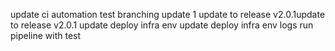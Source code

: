 update ci automation  test branching
update 1
update to release v2.0.1update to release v2.0.1
update deploy infra env
update deploy infra env logs
run pipeline with test